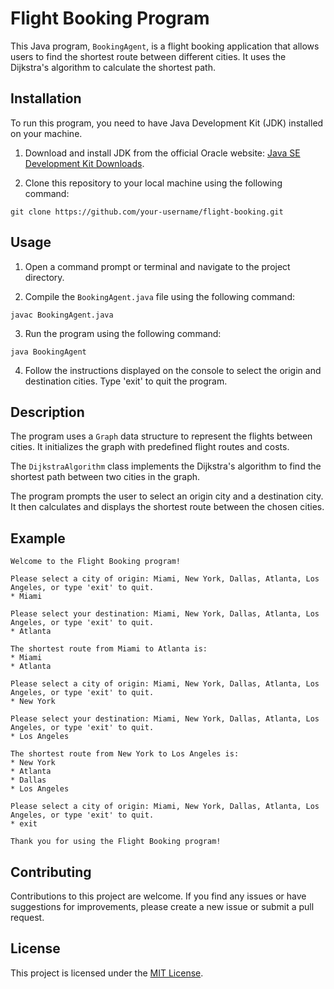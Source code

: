 # Flight Booking Program

This Java program, `BookingAgent`, is a flight booking application that allows users to find the shortest route between different cities. It uses the Dijkstra's algorithm to calculate the shortest path.

## Installation

To run this program, you need to have Java Development Kit (JDK) installed on your machine.

1. Download and install JDK from the official Oracle website: [Java SE Development Kit Downloads](https://www.oracle.com/java/technologies/javase-jdk14-downloads.html).

2. Clone this repository to your local machine using the following command:

```
git clone https://github.com/your-username/flight-booking.git
```

## Usage

1. Open a command prompt or terminal and navigate to the project directory.

2. Compile the `BookingAgent.java` file using the following command:

```
javac BookingAgent.java
```

3. Run the program using the following command:

```
java BookingAgent
```

4. Follow the instructions displayed on the console to select the origin and destination cities. Type 'exit' to quit the program.

## Description

The program uses a `Graph` data structure to represent the flights between cities. It initializes the graph with predefined flight routes and costs.

The `DijkstraAlgorithm` class implements the Dijkstra's algorithm to find the shortest path between two cities in the graph.

The program prompts the user to select an origin city and a destination city. It then calculates and displays the shortest route between the chosen cities.

## Example

```
Welcome to the Flight Booking program!

Please select a city of origin: Miami, New York, Dallas, Atlanta, Los Angeles, or type 'exit' to quit.
* Miami

Please select your destination: Miami, New York, Dallas, Atlanta, Los Angeles, or type 'exit' to quit.
* Atlanta

The shortest route from Miami to Atlanta is:
* Miami
* Atlanta

Please select a city of origin: Miami, New York, Dallas, Atlanta, Los Angeles, or type 'exit' to quit.
* New York

Please select your destination: Miami, New York, Dallas, Atlanta, Los Angeles, or type 'exit' to quit.
* Los Angeles

The shortest route from New York to Los Angeles is:
* New York
* Atlanta
* Dallas
* Los Angeles

Please select a city of origin: Miami, New York, Dallas, Atlanta, Los Angeles, or type 'exit' to quit.
* exit

Thank you for using the Flight Booking program!
```

## Contributing

Contributions to this project are welcome. If you find any issues or have suggestions for improvements, please create a new issue or submit a pull request.

## License

This project is licensed under the [MIT License](LICENSE).
